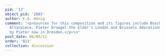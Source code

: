 ```yaml
---
pid: '12'
object_pid: '2883'
author: E.A. Honig
comment: "<p>Sources for this composition and its figures include Bosch's Prado Ephphany
  Altarpiece, Pieter Bruegel the Elder's London and Brussels Adorations, and a drawing
  by Pieter now in Dresden.</p>\n"
post_date: 06/08/12
order: '011'
collection: discussion
---
```

